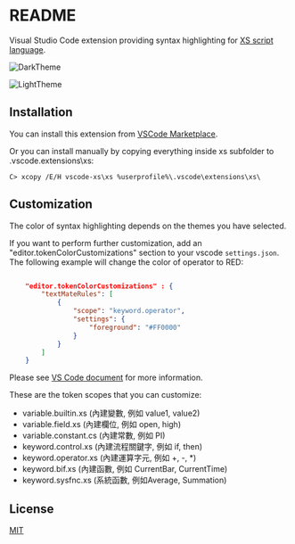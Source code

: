 # README

Visual Studio Code extension providing syntax highlighting for [XS script language](https://www.xq.com.tw/School.aspx).

![DarkTheme](https://raw.githubusercontent.com/sysjust-xq/vscode-xs/master/images/dark.png)

![LightTheme](https://raw.githubusercontent.com/sysjust-xq/vscode-xs/master/images/light.png)

## Installation

You can install this extension from [VSCode Marketplace](https://marketplace.visualstudio.com/items?itemName=sysjust-xq.xs).

Or you can install manually by copying everything inside xs subfolder to <HomeDirectory>\.vscode\.extensions\xs:

```
C> xcopy /E/H vscode-xs\xs %userprofile%\.vscode\extensions\xs\ 
```

## Customization

The color of syntax highlighting depends on the themes you have selected.

If you want to perform further customization, add an "editor.tokenColorCustomizations" section to your vscode `settings.json`. The following example will change the color of operator to RED:

```json

    "editor.tokenColorCustomizations" : {
        "textMateRules": [
            {
                "scope": "keyword.operator",
                "settings": {
                    "foreground": "#FF0000"
                }
            }
        ]
    }
```

Please see [VS Code document](https://code.visualstudio.com/docs/getstarted/themes) for more information.

These are the token scopes that you can customize:

- variable.builtin.xs (內建變數, 例如 value1, value2)
- variable.field.xs (內建欄位, 例如 open, high)
- variable.constant.cs (內建常數, 例如 PI)
- keyword.control.xs (內建流程關鍵字, 例如 if, then)
- keyword.operator.xs (內建運算字元, 例如 +, -, *)
- keyword.bif.xs (內建函數, 例如 CurrentBar, CurrentTime)
- keyword.sysfnc.xs (系統函數, 例如Average, Summation)


## License

[MIT](https://raw.githubusercontent.com/derektu/vscode-xs/master/LICENSE)

        